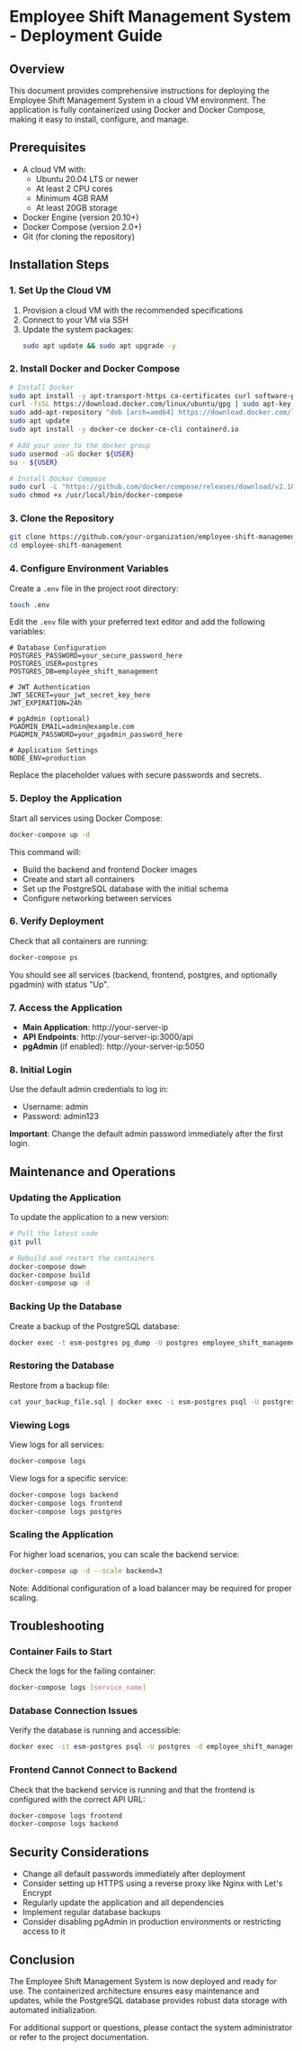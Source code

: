 # Employee Shift Management System - Deployment Guide

## Overview

This document provides comprehensive instructions for deploying the Employee Shift Management System in a cloud VM environment. The application is fully containerized using Docker and Docker Compose, making it easy to install, configure, and manage.

## Prerequisites

- A cloud VM with:
  - Ubuntu 20.04 LTS or newer
  - At least 2 CPU cores
  - Minimum 4GB RAM
  - At least 20GB storage
- Docker Engine (version 20.10+)
- Docker Compose (version 2.0+)
- Git (for cloning the repository)

## Installation Steps

### 1. Set Up the Cloud VM

1. Provision a cloud VM with the recommended specifications
2. Connect to your VM via SSH
3. Update the system packages:
   ```bash
   sudo apt update && sudo apt upgrade -y
   ```

### 2. Install Docker and Docker Compose

```bash
# Install Docker
sudo apt install -y apt-transport-https ca-certificates curl software-properties-common
curl -fsSL https://download.docker.com/linux/ubuntu/gpg | sudo apt-key add -
sudo add-apt-repository "deb [arch=amd64] https://download.docker.com/linux/ubuntu $(lsb_release -cs) stable"
sudo apt update
sudo apt install -y docker-ce docker-ce-cli containerd.io

# Add your user to the docker group
sudo usermod -aG docker ${USER}
su - ${USER}

# Install Docker Compose
sudo curl -L "https://github.com/docker/compose/releases/download/v2.18.1/docker-compose-$(uname -s)-$(uname -m)" -o /usr/local/bin/docker-compose
sudo chmod +x /usr/local/bin/docker-compose
```

### 3. Clone the Repository

```bash
git clone https://github.com/your-organization/employee-shift-management.git
cd employee-shift-management
```

### 4. Configure Environment Variables

Create a `.env` file in the project root directory:

```bash
touch .env
```

Edit the `.env` file with your preferred text editor and add the following variables:

```
# Database Configuration
POSTGRES_PASSWORD=your_secure_password_here
POSTGRES_USER=postgres
POSTGRES_DB=employee_shift_management

# JWT Authentication
JWT_SECRET=your_jwt_secret_key_here
JWT_EXPIRATION=24h

# pgAdmin (optional)
PGADMIN_EMAIL=admin@example.com
PGADMIN_PASSWORD=your_pgadmin_password_here

# Application Settings
NODE_ENV=production
```

Replace the placeholder values with secure passwords and secrets.

### 5. Deploy the Application

Start all services using Docker Compose:

```bash
docker-compose up -d
```

This command will:
- Build the backend and frontend Docker images
- Create and start all containers
- Set up the PostgreSQL database with the initial schema
- Configure networking between services

### 6. Verify Deployment

Check that all containers are running:

```bash
docker-compose ps
```

You should see all services (backend, frontend, postgres, and optionally pgadmin) with status "Up".

### 7. Access the Application

- **Main Application**: http://your-server-ip
- **API Endpoints**: http://your-server-ip:3000/api
- **pgAdmin** (if enabled): http://your-server-ip:5050

### 8. Initial Login

Use the default admin credentials to log in:
- Username: admin
- Password: admin123

**Important**: Change the default admin password immediately after the first login.

## Maintenance and Operations

### Updating the Application

To update the application to a new version:

```bash
# Pull the latest code
git pull

# Rebuild and restart the containers
docker-compose down
docker-compose build
docker-compose up -d
```

### Backing Up the Database

Create a backup of the PostgreSQL database:

```bash
docker exec -t esm-postgres pg_dump -U postgres employee_shift_management > backup_$(date +%Y-%m-%d_%H-%M-%S).sql
```

### Restoring the Database

Restore from a backup file:

```bash
cat your_backup_file.sql | docker exec -i esm-postgres psql -U postgres -d employee_shift_management
```

### Viewing Logs

View logs for all services:

```bash
docker-compose logs
```

View logs for a specific service:

```bash
docker-compose logs backend
docker-compose logs frontend
docker-compose logs postgres
```

### Scaling the Application

For higher load scenarios, you can scale the backend service:

```bash
docker-compose up -d --scale backend=3
```

Note: Additional configuration of a load balancer may be required for proper scaling.

## Troubleshooting

### Container Fails to Start

Check the logs for the failing container:

```bash
docker-compose logs [service_name]
```

### Database Connection Issues

Verify the database is running and accessible:

```bash
docker exec -it esm-postgres psql -U postgres -d employee_shift_management -c "SELECT 1;"
```

### Frontend Cannot Connect to Backend

Check that the backend service is running and that the frontend is configured with the correct API URL:

```bash
docker-compose logs frontend
docker-compose logs backend
```

## Security Considerations

- Change all default passwords immediately after deployment
- Consider setting up HTTPS using a reverse proxy like Nginx with Let's Encrypt
- Regularly update the application and all dependencies
- Implement regular database backups
- Consider disabling pgAdmin in production environments or restricting access to it

## Conclusion

The Employee Shift Management System is now deployed and ready for use. The containerized architecture ensures easy maintenance and updates, while the PostgreSQL database provides robust data storage with automated initialization.

For additional support or questions, please contact the system administrator or refer to the project documentation.
